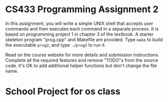 # CS433 Programming Assignment 2

In this assignment, you will write a simple UNIX shell that accepts user commands and then executes each command in a separate process. It is based on programming
project 1 in chapter 3 of the textbook. A starter skeleton program 
"prog.cpp" and Makefile are provided. Type `make` to build the executable `prog2`, and type `./prog2` to run it. 


Read on the course website for more details and submission instructions. Complete all the required features and remove "TODO"s from the source code. It's OK to add 
additional helper functions but don't change the file name. 


# School Project for os class
